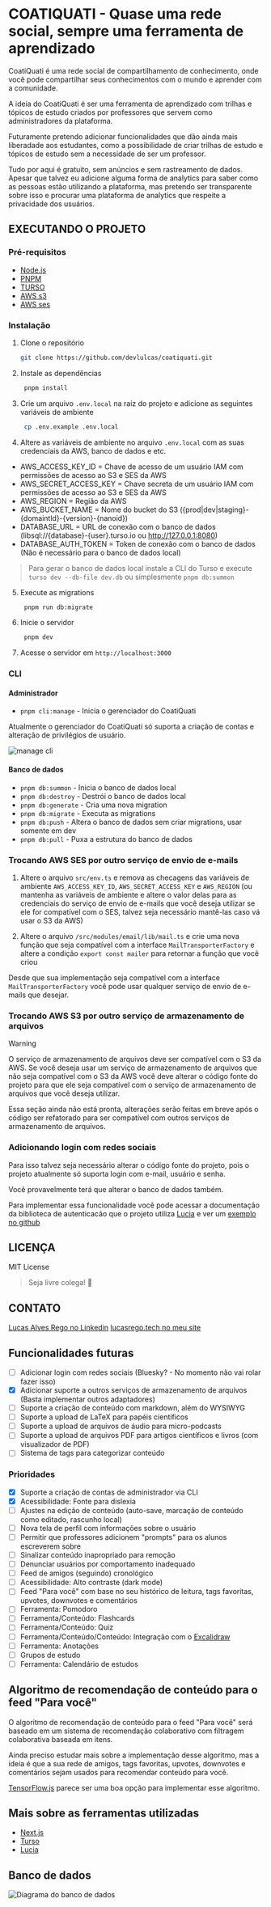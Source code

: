 # COATIQUATI - Quase uma rede social, sempre uma ferramenta de aprendizado

CoatiQuati é uma rede social de compartilhamento de conhecimento, onde você pode compartilhar seus conhecimentos com o mundo e aprender com a comunidade.

A ideia do CoatiQuati é ser uma ferramenta de aprendizado com trilhas e tópicos de estudo criados por professores que servem como administradores da plataforma.

Futuramente pretendo adicionar funcionalidades que dão ainda mais liberadade aos estudantes, como a possibilidade de criar trilhas de estudo e tópicos de estudo sem a necessidade de ser um professor.

Tudo por aqui é gratuito, sem anúncios e sem rastreamento de dados. Apesar que talvez eu adicione alguma forma de analytics para saber como as pessoas estão utilizando a plataforma, mas pretendo ser transparente sobre isso e procurar uma plataforma de analytics que respeite a privacidade dos usuários.

## EXECUTANDO O PROJETO

### Pré-requisitos

- [Node.js](https://nodejs.org/en/)
- [PNPM](https://pnpm.io/)
- [TURSO](https://turso.tech/)
- [AWS s3](https://aws.amazon.com/pt/s3/)
- [AWS ses](https://aws.amazon.com/pt/ses/)

### Instalação

1. Clone o repositório

   ```sh
   git clone https://github.com/devlulcas/coatiquati.git
   ```

2. Instale as dependências

   ```sh
    pnpm install
   ```

3. Crie um arquivo `.env.local` na raiz do projeto e adicione as seguintes variáveis de ambiente

   ```sh
    cp .env.example .env.local
   ```

4. Altere as variáveis de ambiente no arquivo `.env.local` com as suas credenciais da AWS, banco de dados e etc.

- AWS_ACCESS_KEY_ID = Chave de acesso de um usuário IAM com permissões de acesso ao S3 e SES da AWS
- AWS_SECRET_ACCESS_KEY = Chave secreta de um usuário IAM com permissões de acesso ao S3 e SES da AWS
- AWS_REGION = Região da AWS
- AWS_BUCKET_NAME = Nome do bucket do S3 ({prod|dev|staging}-{domaintld}-{version}-{nanoid})
- DATABASE_URL = URL de conexão com o banco de dados (libsql://{database}-{user}.turso.io ou http://127.0.0.1:8080)
- DATABASE_AUTH_TOKEN = Token de conexão com o banco de dados (Não é necessário para o banco de dados local)

> Para gerar o banco de dados local instale a CLI do Turso e execute `turso dev --db-file dev.db` ou simplesmente `pnpm db:summon`

5. Execute as migrations

   ```sh
    pnpm run db:migrate
   ```

6. Inicie o servidor

   ```sh
    pnpm dev
   ```

7. Acesse o servidor em `http://localhost:3000`

### CLI

#### Administrador

- `pnpm cli:manage` - Inicia o gerenciador do CoatiQuati

Atualmente o gerenciador do CoatiQuati só suporta a criação de contas e alteração de privilégios de usuário.

![manage cli](./.github/images/manage.png)

#### Banco de dados

- `pnpm db:summon` - Inicia o banco de dados local
- `pnpm db:destroy` - Destrói o banco de dados local
- `pnpm db:generate` - Cria uma nova migration
- `pnpm db:migrate` - Executa as migrations
- `pnpm db:push` - Altera o banco de dados sem criar migrations, usar somente em dev
- `pnpm db:pull` - Puxa a estrutura do banco de dados

### Trocando AWS SES por outro serviço de envio de e-mails

1. Altere o arquivo `src/env.ts` e remova as checagens das variáveis de ambiente `AWS_ACCESS_KEY_ID`, `AWS_SECRET_ACCESS_KEY` e `AWS_REGION` (ou mantenha as variáveis de ambiente e altere o valor delas para as credenciais do serviço de envio de e-mails que você deseja utilizar se ele for compatível com o SES, talvez seja necessário mantê-las caso vá usar o S3 da AWS)

2. Altere o arquivo `/src/modules/email/lib/mail.ts` e crie uma nova função que seja compatível com a interface `MailTransporterFactory` e altere a condição `export const mailer` para retornar a função que você criou

Desde que sua implementação seja compatível com a interface `MailTransporterFactory` você pode usar qualquer serviço de envio de e-mails que desejar.

### Trocando AWS S3 por outro serviço de armazenamento de arquivos

> [!WARNING]
> O serviço de armazenamento de arquivos deve ser compatível com o S3 da AWS. Se você deseja usar um serviço de armazenamento de arquivos que não seja compatível com o S3 da AWS você deve alterar o código fonte do projeto para que ele seja compatível com o serviço de armazenamento de arquivos que você deseja utilizar.

Essa seção ainda não está pronta, alterações serão feitas em breve após o código ser refatorado para ser compatível com outros serviços de armazenamento de arquivos.

### Adicionando login com redes sociais

Para isso talvez seja necessário alterar o código fonte do projeto, pois o projeto atualmente só suporta login com e-mail, usuário e senha.

Você provavelmente terá que alterar o banco de dados também.

Para implementar essa funcionalidade você pode acessar a documentação da biblioteca de autenticacão que o projeto utiliza [Lucia](https://lucia-auth.com/tutorials/github-oauth/) e ver um [exemplo no github](https://github.com/lucia-auth/examples/tree/main/nextjs-app/github-oauth)

## LICENÇA

MIT License

> Seja livre colega! 🚀

## CONTATO

[Lucas Alves Rego no Linkedin](https://www.linkedin.com/in/lucas-alves-rego/)
[lucasrego.tech no meu site](https://lucasrego.tech/)

## Funcionalidades futuras

- [ ] Adicionar login com redes sociais (Bluesky? - No momento não vai rolar fazer isso)
- [x] Adicionar suporte a outros serviços de armazenamento de arquivos (Basta implementar outros adaptadores)
- [ ] Suporte a criação de conteúdo com markdown, além do WYSIWYG
- [ ] Suporte a upload de LaTeX para papéis científicos
- [ ] Suporte a upload de arquivos de áudio para micro-podcasts
- [ ] Suporte a upload de arquivos PDF para artigos científicos e livros (com visualizador de PDF)
- [ ] Sistema de tags para categorizar conteúdo

### Prioridades

- [x] Suporte a criação de contas de administrador via CLI
- [x] Acessibilidade: Fonte para dislexia
- [ ] Ajustes na edição de conteúdo (auto-save, marcação de conteúdo como editado, rascunho local)
- [ ] Nova tela de perfil com informações sobre o usuário
- [ ] Permitir que professores adicionem "prompts" para os alunos escreverem sobre
- [ ] Sinalizar conteúdo inapropriado para remoção
- [ ] Denunciar usuários por comportamento inadequado
- [ ] Feed de amigos (seguindo) cronológico
- [ ] Acessibilidade: Alto contraste (dark mode)
- [ ] Feed "Para você" com base no seu histórico de leitura, tags favoritas, upvotes, downvotes e comentários
- [ ] Ferramenta: Pomodoro
- [ ] Ferramenta/Conteúdo: Flashcards
- [ ] Ferramenta/Conteúdo: Quiz
- [ ] Ferramenta/Conteúdo/Conteúdo: Integração com o [Excalidraw](https://docs.excalidraw.com/docs/@excalidraw/excalidraw/api/props/excalidraw-api)
- [ ] Ferramenta: Anotações
- [ ] Grupos de estudo
- [ ] Ferramenta: Calendário de estudos

## Algoritmo de recomendação de conteúdo para o feed "Para você"

O algoritmo de recomendação de conteúdo para o feed "Para você" será baseado em um sistema de recomendação colaborativo com filtragem colaborativa baseada em itens.

Ainda preciso estudar mais sobre a implementação desse algoritmo, mas a ideia é que a sua rede de amigos, tags favoritas, upvotes, downvotes e comentários sejam usados para recomendar conteúdo para você.

[TensorFlow.js](https://www.tensorflow.org/js) parece ser uma boa opção para implementar esse algoritmo.

## Mais sobre as ferramentas utilizadas

- [Next.js](https://nextjs.org/)
- [Turso](https://turso.tech/)
- [Lucia](https://lucia-auth.com/)

## Banco de dados

![Diagrama do banco de dados](./docs/schema.svg)
